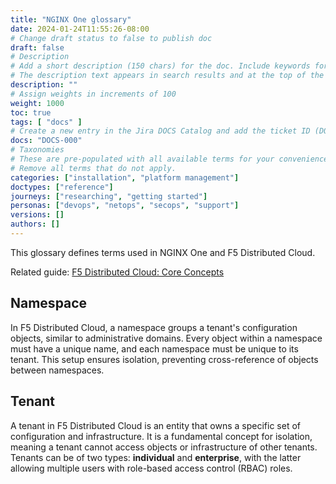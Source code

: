 ```yaml
---
title: "NGINX One glossary"
date: 2024-01-24T11:55:26-08:00
# Change draft status to false to publish doc
draft: false
# Description
# Add a short description (150 chars) for the doc. Include keywords for SEO. 
# The description text appears in search results and at the top of the doc.
description: ""
# Assign weights in increments of 100
weight: 1000
toc: true
tags: [ "docs" ]
# Create a new entry in the Jira DOCS Catalog and add the ticket ID (DOCS-<number>) below
docs: "DOCS-000"
# Taxonomies
# These are pre-populated with all available terms for your convenience.
# Remove all terms that do not apply.
categories: ["installation", "platform management"]
doctypes: ["reference"]
journeys: ["researching", "getting started"]
personas: ["devops", "netops", "secops", "support"]
versions: []
authors: []
---
```


This glossary defines terms used in NGINX One and F5 Distributed Cloud.

<i class="fas fa-book"></i> Related guide: [F5 Distributed Cloud: Core Concepts](https://docs.cloud.f5.com/docs/ves-concepts/core-concepts)

## Namespace

In F5 Distributed Cloud, a namespace groups a tenant's configuration objects, similar to administrative domains. Every object within a namespace must have a unique name, and each namespace must be unique to its tenant. This setup ensures isolation, preventing cross-reference of objects between namespaces.

## Tenant
A tenant in F5 Distributed Cloud is an entity that owns a specific set of configuration and infrastructure. It is a fundamental concept for isolation, meaning a tenant cannot access objects or infrastructure of other tenants. Tenants can be of two types: **individual** and **enterprise**, with the latter allowing multiple users with role-based access control (RBAC) roles.

